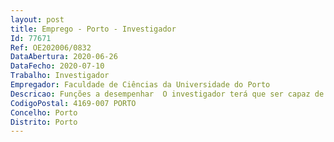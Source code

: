```yaml
--- 
layout: post
title: Emprego - Porto - Investigador
Id: 77671
Ref: OE202006/0832
DataAbertura: 2020-06-26
DataFecho: 2020-07-10
Trabalho: Investigador
Empregador: Faculdade de Ciências da Universidade do Porto
Descricao: Funções a desempenhar  O investigador terá que ser capaz de fazer a ponte entre as principais áreas temáticas de Investigação do GreenUPorto dedicando se em especial à Linha Temática 3   Avaliação da Qualidade e Riscos Ambientais (www.fc.up.pt greenuporto)  , contribuindo com o seu conhecimento e as suas competências em técnicas de biologia molecular para aplicar à caracterização da biodiversidade de solos (comunidade microbiana e invertebrados), à variabilidade genética de pragas (bactérias patogênicas, fungos e artrópodes) e à identificação de biomarcadores genéticos responsivos a fatores de stress abiótico.O investigador terá igualmente de se envolver na elaboração de propostas de financiamento integrando se de forma ativa em consórcios nacionais ou internacionais. Eventualmente, o investigador poderá também colaborar em unidades curriculares de Cursos de 2º Ciclo, relacionadas com a sua experiência científica e para as quais sua contribuição no ensino possa ser considerada um valor acrescentado.
CodigoPostal: 4169-007 PORTO
Concelho: Porto
Distrito: Porto
--- 
```

